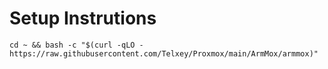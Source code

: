 # Setup Instrutions

    cd ~ && bash -c "$(curl -qLO - https://raw.githubusercontent.com/Telxey/Proxmox/main/ArmMox/armmox)"
